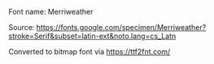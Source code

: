 Font name: Merriweather

Source: https://fonts.google.com/specimen/Merriweather?stroke=Serif&subset=latin-ext&noto.lang=cs_Latn

Converted to bitmap font via https://ttf2fnt.com/